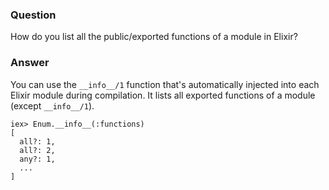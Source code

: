 ### Question
How do you list all the public/exported functions of a module in Elixir?


### Answer
You can use the `__info__/1` function that's automatically injected into
each Elixir module during compilation. It lists all exported functions
of a module (except `__info__/1`).

    iex> Enum.__info__(:functions)
    [
      all?: 1,
      all?: 2,
      any?: 1,
      ...
    ]


